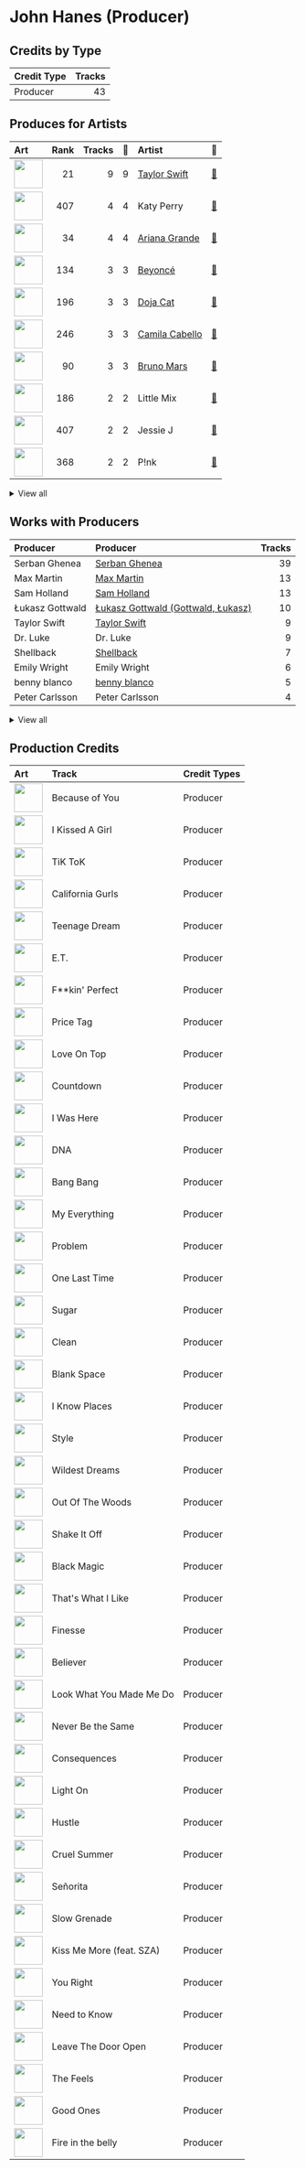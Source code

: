 # John Hanes (Producer)

## Credits by Type

| Credit Type | Tracks |
|:---|---:|
| Producer | 43 |

## Produces for Artists

| Art | Rank | Tracks | 💚 | Artist | 🔗 |
|:---|---:|---:|---:|:---|:---|
| <img src="https://i.scdn.co/image/ab6761610000e5ebe672b5f553298dcdccb0e676" alt="" width="50" /> | 21 | 9 | 9 | [Taylor Swift](../../artists/taylor_swift/overview.md) | [🔗](https://open.spotify.com/artist/06HL4z0CvFAxyc27GXpf02) |
| <img src="https://i.scdn.co/image/ab6761610000e5ebc16e9a79a6262f2c72232942" alt="" width="50" /> | 407 | 4 | 4 | Katy Perry | [🔗](https://open.spotify.com/artist/6jJ0s89eD6GaHleKKya26X) |
| <img src="https://i.scdn.co/image/ab6761610000e5eb40b5c07ab77b6b1a9075fdc0" alt="" width="50" /> | 34 | 4 | 4 | [Ariana Grande](../../artists/ariana_grande/overview.md) | [🔗](https://open.spotify.com/artist/66CXWjxzNUsdJxJ2JdwvnR) |
| <img src="https://i.scdn.co/image/ab6761610000e5eb247f44069c0bd1781df2f785" alt="" width="50" /> | 134 | 3 | 3 | [Beyoncé](../../artists/beyoncé/overview.md) | [🔗](https://open.spotify.com/artist/6vWDO969PvNqNYHIOW5v0m) |
| <img src="https://i.scdn.co/image/ab6761610000e5ebe94f88ff74ae4ddcab961f97" alt="" width="50" /> | 196 | 3 | 3 | [Doja Cat](../../artists/doja_cat/overview.md) | [🔗](https://open.spotify.com/artist/5cj0lLjcoR7YOSnhnX0Po5) |
| <img src="https://i.scdn.co/image/ab6761610000e5eb7ffadf2671159fbfdc5c87f4" alt="" width="50" /> | 246 | 3 | 3 | [Camila Cabello](../../artists/camila_cabello/overview.md) | [🔗](https://open.spotify.com/artist/4nDoRrQiYLoBzwC5BhVJzF) |
| <img src="https://i.scdn.co/image/ab6761610000e5ebc36dd9eb55fb0db4911f25dd" alt="" width="50" /> | 90 | 3 | 3 | [Bruno Mars](../../artists/bruno_mars/overview.md) | [🔗](https://open.spotify.com/artist/0du5cEVh5yTK9QJze8zA0C) |
| <img src="https://i.scdn.co/image/ab6761610000e5eb08cd53940cbf5813ee5fe565" alt="" width="50" /> | 186 | 2 | 2 | Little Mix | [🔗](https://open.spotify.com/artist/3e7awlrlDSwF3iM0WBjGMp) |
| <img src="https://i.scdn.co/image/ab6761610000e5eb91f0dd753c09e051675a1ca6" alt="" width="50" /> | 407 | 2 | 2 | Jessie J | [🔗](https://open.spotify.com/artist/2gsggkzM5R49q6jpPvazou) |
| <img src="https://i.scdn.co/image/ab6761610000e5eb7bbad89a61061304ec842588" alt="" width="50" /> | 368 | 2 | 2 | P!nk | [🔗](https://open.spotify.com/artist/1KCSPY1glIKqW2TotWuXOR) |


<details>
<summary>View all</summary>

| Art | Rank | Tracks | 💚 | Artist | 🔗 |
|:---|---:|---:|---:|:---|:---|
| <img src="https://i.scdn.co/image/ab6761610000e5eb0895066d172e1f51f520bc65" alt="" width="50" /> | 197 | 1 | 1 | SZA | [🔗](https://open.spotify.com/artist/7tYKF4w9nC0nq9CsPZTHyP) |
| <img src="https://i.scdn.co/image/ab6761610000e5eb93e1fe183be0aebda170283a" alt="" width="50" /> | 298 | 1 | 1 | Shawn Mendes | [🔗](https://open.spotify.com/artist/7n2wHs1TKAczGzO7Dd2rGr) |
| <img src="https://i.scdn.co/image/ab6761610000e5eb0c6952f39ba680489149a54c" alt="" width="50" /> | 9 | 1 | 1 | [TWICE](../../artists/twice/overview.md) | [🔗](https://open.spotify.com/artist/7n2Ycct7Beij7Dj7meI4X0) |
| <img src="https://i.scdn.co/image/ab6761610000e5eb9a398209a4ef3360dce2dec4" alt="" width="50" /> | 407 | 1 | 1 | Snoop Dogg | [🔗](https://open.spotify.com/artist/7hJcb9fa4alzcOq3EaNPoG) |
| <img src="https://i.scdn.co/image/ab6772690000c46ca3ebb27ba9a55044f32af6e1" alt="" width="50" /> | 407 | 1 | 1 | Silk Sonic | [🔗](https://open.spotify.com/artist/6PvvGcCY2XtUcSRld1Wilr) |
| <img src="https://i.scdn.co/image/ab6761610000e5eb2ac07249400857d8b16dc17a" alt="" width="50" /> | 407 | 1 | 1 | Kesha | [🔗](https://open.spotify.com/artist/6LqNN22kT3074XbTVUrhzX) |
| <img src="https://i.scdn.co/image/ab6761610000e5eb698a6abf2897a8fc8283cc0c" alt="" width="50" /> | 188 | 1 | 1 | Iggy Azalea | [🔗](https://open.spotify.com/artist/5yG7ZAZafVaAlMTeBybKAL) |
| <img src="https://i.scdn.co/image/ab6761610000e5eba0f6617187248f1488822905" alt="" width="50" /> | 407 | 1 | 1 | B.o.B | [🔗](https://open.spotify.com/artist/5ndkK3dpZLKtBklKjxNQwT) |
| <img src="https://i.scdn.co/image/ab6761610000e5ebb173d69f77530d77a991984f" alt="" width="50" /> | 407 | 1 | 1 | Lauv | [🔗](https://open.spotify.com/artist/5JZ7CnR6gTvEMKX4g70Amv) |
| <img src="https://i.scdn.co/image/ab6761610000e5ebab47d8dae2b24f5afe7f9d38" alt="" width="50" /> | 366 | 1 | 1 | Imagine Dragons | [🔗](https://open.spotify.com/artist/53XhwfbYqKCa1cC15pYq2q) |
| <img src="https://i.scdn.co/image/ab6761610000e5eb73f96bdf146d008680149954" alt="" width="50" /> | 15 | 1 | 1 | [LE SSERAFIM](../../artists/le_sserafim/overview.md) | [🔗](https://open.spotify.com/artist/4SpbR6yFEvexJuaBpgAU5p) |
| <img src="https://i.scdn.co/image/ab6761610000e5eb621d7cddc0d2fa4d94ed1c1e" alt="" width="50" /> | 407 | 1 | 1 | Maggie Rogers | [🔗](https://open.spotify.com/artist/4NZvixzsSefsNiIqXn0NDe) |
| <img src="https://i.scdn.co/image/ab6761610000e5eb96287bd47570ff13f0c01496" alt="" width="50" /> | 407 | 1 | 1 | Anderson .Paak | [🔗](https://open.spotify.com/artist/3jK9MiCrA42lLAdMGUZpwa) |
| <img src="https://i.scdn.co/image/ab6761610000e5eb305a7cc6760b53a67aaae19d" alt="" width="50" /> | 407 | 1 | 1 | Kelly Clarkson | [🔗](https://open.spotify.com/artist/3BmGtnKgCSGYIUhmivXKWX) |
| <img src="https://i.scdn.co/image/ab6761610000e5eb936885667ef44c306483c838" alt="" width="50" /> | 407 | 1 | 1 | Charli xcx | [🔗](https://open.spotify.com/artist/25uiPmTg16RbhZWAqwLBy5) |
| <img src="https://i.scdn.co/image/ab6761610000e5eb214f3cf1cbe7139c1e26ffbb" alt="" width="50" /> | 330 | 1 | 1 | The Weeknd | [🔗](https://open.spotify.com/artist/1Xyo4u8uXC1ZmMpatF05PJ) |
| <img src="https://i.scdn.co/image/ab6761610000e5eb07a50f0a9a8f11e5a1102cbd" alt="" width="50" /> | 407 | 1 | 1 | Nicki Minaj | [🔗](https://open.spotify.com/artist/0hCNtLu0JehylgoiP8L4Gh) |
| <img src="https://i.scdn.co/image/ab6761610000e5ebc3cd7dc428871e8985d62b9a" alt="" width="50" /> | 407 | 1 | 1 | Ellie Goulding | [🔗](https://open.spotify.com/artist/0X2BH1fck6amBIoJhDVmmJ) |
| <img src="https://i.scdn.co/image/ab6761610000e5ebf8349dfb619a7f842242de77" alt="" width="50" /> | 104 | 1 | 1 | [Maroon 5](../../artists/maroon_5/overview.md) | [🔗](https://open.spotify.com/artist/04gDigrS5kc9YWfZHwBETP) |

</details>


## Works with Producers

| Producer | Producer | Tracks |
|:---|:---|---:|
| Serban Ghenea | [Serban Ghenea](../serban_ghenea/overview.md) | 39 |
| Max Martin | [Max Martin](../max_martin/overview.md) | 13 |
| Sam Holland | [Sam Holland](../sam_holland/overview.md) | 13 |
| Łukasz Gottwald | [Łukasz Gottwald (Gottwald, Łukasz)](../łukasz_gottwald_(gottwald,_łukasz)/overview.md) | 10 |
| Taylor Swift | [Taylor Swift](../taylor_swift/overview.md) | 9 |
| Dr. Luke | Dr. Luke | 9 |
| Shellback | [Shellback](../shellback/overview.md) | 7 |
| Emily Wright | Emily Wright | 6 |
| benny blanco | [benny blanco](../benny_blanco/overview.md) | 5 |
| Peter Carlsson | Peter Carlsson | 4 |


<details>
<summary>View all</summary>

| Producer | Producer | Tracks |
|:---|:---|---:|
| Katy Perry | Katy Perry | 4 |
| Michael Ilbert | Michael Ilbert | 4 |
| Doja Cat | Doja Cat | 3 |
| Jack Antonoff | [Jack Antonoff](../jack_antonoff/overview.md) | 3 |
| Savan Kotecha | [Savan Kotecha](../savan_kotecha/overview.md) | 3 |
| Beyoncé | [Beyoncé (Beyoncé)](../beyoncé_(beyoncé)/overview.md) | 3 |
| Charles Moniz | Charles Moniz | 3 |
| Camila Cabello | Camila Cabello | 3 |
| Bruno Mars | [Bruno Mars](../bruno_mars/overview.md) | 3 |
| Laura Sisk | [Laura Sisk](../laura_sisk/overview.md) | 3 |
| ILYA | [ILYA](../ilya/overview.md) | 3 |
| Philip Lawrence | Philip Lawrence | 2 |
| Ray Romulus | Ray Romulus | 2 |
| Dan Reynolds | Dan Reynolds | 2 |
| Kuk Harrell | Kuk Harrell | 2 |
| Shea Taylor | Shea Taylor | 2 |
| Ray McCullough | Ray McCullough | 2 |
| Noonie Bao | Noonie Bao | 2 |
| Bart Schoudel | Bart Schoudel | 2 |
| The-Dream | The-Dream | 2 |
| Ammo | Ammo | 2 |
| James Fauntleroy | James Fauntleroy | 2 |
| Jeremy Reeves | Jeremy Reeves | 2 |
| Robin Fredriksson | Robin Fredriksson | 2 |
| DJ Swivel | DJ Swivel | 2 |
| The Stereotypes | The Stereotypes | 2 |
| Shampoo Press & Curl | Shampoo Press & Curl | 2 |
| Brody Brown | Brody Brown | 2 |
| Jonathan Yip | Jonathan Yip | 2 |
| Bonnie McKee | Bonnie McKee | 2 |
| Charli XCX | Charli XCX | 2 |
| Ariana Grande | [Ariana Grande](../ariana_grande/overview.md) | 2 |
| P!nk | P!nk | 2 |
| Ryan Tedder | [Ryan Tedder](../ryan_tedder/overview.md) | 2 |
| Mattias Larsson | Mattias Larsson | 2 |
| Rogét Chahayed | Rogét Chahayed (Chahayed, Rogét) | 1 |
| SCORE | [SCORE](../score/overview.md) | 1 |
| Cathy Dennis | Cathy Dennis | 1 |
| Doug McKean | Doug McKean | 1 |
| Screwface | Screwface | 1 |
| 김준혁 | 김준혁 (Kim Joonhyuk) | 1 |
| Rami | Rami | 1 |
| Mattman & Robin | Mattman & Robin | 1 |
| 이우민 | 이우민 (Yiwoomin) | 1 |
| Shawn Mendes | Shawn Mendes | 1 |
| Joe Visciano | Joe Visciano | 1 |
| Jesy Nelson | Jesy Nelson | 1 |
| Michael Bivins | Michael Bivins | 1 |
| Julian Burg | Julian Burg | 1 |
| Jason Elliott | Jason Elliott | 1 |
| Edvard Førre Erfjord | Edvard Førre Erfjord (Erfjord, Edvard Førre) | 1 |
| Oscar Görres | Oscar Görres (Görres, Oscar) | 1 |
| Smith Carlson | Smith Carlson | 1 |
| Frank Dukes | Frank Dukes | 1 |
| TBHits | TBHits | 1 |
| Noah Passovoy | Noah Passovoy | 1 |
| Sasha Yatchenko | Sasha Yatchenko | 1 |
| Daniel Aslet | Daniel Aslet | 1 |
| Adam Levine | Adam Levine | 1 |
| Fred Falke | Fred Falke | 1 |
| Jarami | Jarami | 1 |
| Jacob Olofsson | Jacob Olofsson | 1 |
| Lionel Crasta | Lionel Crasta | 1 |
| Kesha | Kesha | 1 |
| Boy Matthews | Boy Matthews | 1 |
| Henrik Barman Michelsen | Henrik Barman Michelsen | 1 |
| Jade Thirlwall | Jade Thirlwall | 1 |
| Amy Wadge | Amy Wadge | 1 |
| Fred Fairbrass | Fred Fairbrass | 1 |
| Jacob Kasher | Jacob Kasher | 1 |
| TMS | TMS | 1 |
| Kelly Clarkson | Kelly Clarkson | 1 |
| Henrik Janson | Henrik Janson | 1 |
| Ben Collier | Ben Collier | 1 |
| Thomas Warren | Thomas Warren | 1 |
| Kyler Niko | Kyler Niko | 1 |
| Sergio Chavez | Sergio Chavez | 1 |
| Aniela Gottwald | Aniela Gottwald | 1 |
| Nermin Harambašić | Nermin Harambašić (Harambašić, Nermin) | 1 |
| Maggie Rogers | Maggie Rogers | 1 |
| Cainon Lamb | Cainon Lamb | 1 |
| Giorgio Tuinfort | Giorgio Tuinfort | 1 |
| Jessie J | Jessie J | 1 |
| Carl Falk | Carl Falk | 1 |
| Greg Kurstin | [Greg Kurstin](../greg_kurstin/overview.md) | 1 |
| Terry Shaddick | Terry Shaddick | 1 |
| KAMILLE | KAMILLE | 1 |
| Anne Judith Wik | Anne Judith Wik | 1 |
| Brent Kutzle | Brent Kutzle | 1 |
| 13 | 13 | 1 |
| Oscar Holter | Oscar Holter | 1 |
| The Weeknd | The Weeknd | 1 |
| Gabe Burch | Gabe Burch | 1 |
| David Campbell | David Campbell | 1 |
| Ben McKee | Ben McKee | 1 |
| Justin Reinstein | Justin Reinstein | 1 |
| Lauv | Lauv | 1 |
| Tim Roberts | Tim Roberts | 1 |
| Emily Weisband | Emily Weisband | 1 |
| Tayla Parx | Tayla Parx | 1 |
| Andrew Watt | Andrew Watt | 1 |
| Rian Lewis | Rian Lewis | 1 |
| Carter Lang | Carter Lang | 1 |
| SZA | SZA | 1 |
| Victoria Monét | Victoria Monét (Victoria Monét) | 1 |
| Larry Gold | Larry Gold | 1 |
| Alex Pasco | Alex Pasco | 1 |
| tizhimself | tizhimself | 1 |
| David Guetta | David Guetta | 1 |
| Zubin Thakkar | Zubin Thakkar | 1 |
| Imogen Heap | [Imogen Heap](../imogen_heap/overview.md) | 1 |
| Joe Kearns | Joe Kearns | 1 |
| Ellie Goulding | Ellie Goulding | 1 |
| Paul LaMalfa | Paul LaMalfa | 1 |
| Justin Tranter | Justin Tranter | 1 |
| Anna Timgren | Anna Timgren | 1 |
| Claude Kelly | Claude Kelly | 1 |
| Iggy Azalea | Iggy Azalea | 1 |
| Clint Gibbs | Clint Gibbs | 1 |
| Robert Manzoli | Robert Manzoli | 1 |
| Ed Drewett | Ed Drewett | 1 |
| Thomas Barnes | Thomas Barnes | 1 |
| Jack Patterson | Jack Patterson | 1 |
| Mattias Bylund | Mattias Bylund | 1 |
| Ali Tamposi | Ali Tamposi | 1 |
| 황민희 | 황민희 (Hwang, Min-hee) | 1 |
| Steve Kipner | Steve Kipner | 1 |
| Daniel Platzman | Daniel Platzman | 1 |
| Leland | Leland | 1 |
| Maroon 5 | Maroon 5 | 1 |
| Ester Dean | Ester Dean | 1 |
| Iain James | Iain James | 1 |
| Ben Moody | Ben Moody | 1 |
| Ben Kohn | Ben Kohn | 1 |
| Cirkut | [Cirkut](../cirkut/overview.md) | 1 |
| Ali Payami | Ali Payami | 1 |
| Nicki Minaj | Nicki Minaj | 1 |
| 엄세희 | [엄세희 (Um, Se-Hee)](../엄세희_(um,_se-hee)/overview.md) | 1 |
| Jonathan Sher | Jonathan Sher | 1 |
| Matt Radosevich | Matt Radosevich | 1 |
| Maegan Cottone | Maegan Cottone | 1 |
| Julie Frost | Julie Frost | 1 |
| Rickard Göransson | Rickard Göransson (Göransson, Rickard) | 1 |
| Calvin Broadus | Calvin Broadus | 1 |
| Nick Banns | Nick Banns | 1 |
| Peter Kelleher | Peter Kelleher | 1 |
| Kid Harpoon | [Kid Harpoon](../kid_harpoon/overview.md) | 1 |
| Leigh-Anne | Leigh-Anne | 1 |
| David Hodges | David Hodges | 1 |
| Supreme Boi | [Supreme Boi](../supreme_boi/overview.md) | 1 |
| Paulina Cerrilla | Paulina Cerrilla | 1 |
| Cody Cichowski | Cody Cichowski | 1 |
| Nicolle Galyon | Nicolle Galyon | 1 |
| Richard Fairbrass | Richard Fairbrass | 1 |
| Mike Caffrey | Mike Caffrey | 1 |
| Eric Weaver | Eric Weaver | 1 |
| Perrie Edwards | Perrie Edwards | 1 |
| Wayne Sermon | Wayne Sermon | 1 |
| Cashmere Cat | Cashmere Cat | 1 |
| Sophia Pae | Sophia Pae | 1 |
| Gregg Rominiecki | Gregg Rominiecki | 1 |
| B.o.B | B.o.B | 1 |
| Tony Maserati | [Tony Maserati](../tony_maserati/overview.md) | 1 |
| Noel Zancanella | Noel Zancanella | 1 |
| 이상엽 | 이상엽 (Lee, Sang-yeob) | 1 |
| Jorgen Odegard | Jorgen Odegard | 1 |
| 김병석 | [김병석 (Kim, Byung-seok)](../김병석_(kim,_byung-seok)/overview.md) | 1 |
| St. Vincent | St. Vincent | 1 |
| Rami Dawod | Rami Dawod | 1 |
| Yeti Beats | Yeti Beats | 1 |
| Chris Brown | Chris Brown | 1 |
| D'Mile | D'Mile | 1 |
| Mike Posner | Mike Posner | 1 |
| Wanya Morris | Wanya Morris | 1 |
| Caroline Ailin | Caroline Ailin | 1 |
| 방시혁 | [방시혁 (Bang, Si-Hyuk)](../방시혁_(bang,_si-hyuk)/overview.md) | 1 |
| Nathaniel Alford | Nathaniel Alford | 1 |
| Chris "Tek" O'Ryan | Chris "Tek" O'Ryan | 1 |
| Ulf Janson | Ulf Janson | 1 |
| Diane Warren | Diane Warren | 1 |
| Tina Kennedy | Tina Kennedy | 1 |
| Brandon Paak Anderson | Brandon Paak Anderson | 1 |
| Electric | Electric | 1 |
| Nathan Morris | Nathan Morris | 1 |

</details>


## Production Credits

| Art | Track | Credit Types |
|:---|:---|:---|
| <img src="https://i.scdn.co/image/ab67616d0000b27303dadde4d9d305c1c3e0d91c" alt="" width="50" /> | Because of You | Producer |
| <img src="https://i.scdn.co/image/ab67616d0000b273b53a4da797ba5472d3330b69" alt="" width="50" /> | I Kissed A Girl | Producer |
| <img src="https://i.scdn.co/image/ab67616d0000b2737a6339d6ddfd579f77559b3c" alt="" width="50" /> | TiK ToK | Producer |
| <img src="https://i.scdn.co/image/ab67616d0000b273d5f3739fca04299590fffe59" alt="" width="50" /> | California Gurls | Producer |
| <img src="https://i.scdn.co/image/ab67616d0000b273d5f3739fca04299590fffe59" alt="" width="50" /> | Teenage Dream | Producer |
| <img src="https://i.scdn.co/image/ab67616d0000b273d5f3739fca04299590fffe59" alt="" width="50" /> | E.T. | Producer |
| <img src="https://i.scdn.co/image/ab67616d0000b2730eb56329734f9400c1639359" alt="" width="50" /> | F**kin' Perfect | Producer |
| <img src="https://i.scdn.co/image/ab67616d0000b2739900b995cd1a81c35c574ab0" alt="" width="50" /> | Price Tag | Producer |
| <img src="https://i.scdn.co/image/ab67616d0000b273ff5429125128b43572dbdccd" alt="" width="50" /> | Love On Top | Producer |
| <img src="https://i.scdn.co/image/ab67616d0000b273ff5429125128b43572dbdccd" alt="" width="50" /> | Countdown | Producer |
| <img src="https://i.scdn.co/image/ab67616d0000b273ff5429125128b43572dbdccd" alt="" width="50" /> | I Was Here | Producer |
| <img src="https://i.scdn.co/image/ab67616d0000b2735bec8b1a6a96e731dbd6f94f" alt="" width="50" /> | DNA | Producer |
| <img src="https://i.scdn.co/image/ab67616d0000b273deec12a28d1e336c5052e9aa" alt="" width="50" /> | Bang Bang | Producer |
| <img src="https://i.scdn.co/image/ab67616d0000b273deec12a28d1e336c5052e9aa" alt="" width="50" /> | My Everything | Producer |
| <img src="https://i.scdn.co/image/ab67616d0000b273deec12a28d1e336c5052e9aa" alt="" width="50" /> | Problem | Producer |
| <img src="https://i.scdn.co/image/ab67616d0000b273deec12a28d1e336c5052e9aa" alt="" width="50" /> | One Last Time | Producer |
| <img src="https://i.scdn.co/image/ab67616d0000b273442b53773d50e1b5369bb16c" alt="" width="50" /> | Sugar | Producer |
| <img src="https://i.scdn.co/image/ab67616d0000b2739abdf14e6058bd3903686148" alt="" width="50" /> | Clean | Producer |
| <img src="https://i.scdn.co/image/ab67616d0000b2739abdf14e6058bd3903686148" alt="" width="50" /> | Blank Space | Producer |
| <img src="https://i.scdn.co/image/ab67616d0000b2739abdf14e6058bd3903686148" alt="" width="50" /> | I Know Places | Producer |
| <img src="https://i.scdn.co/image/ab67616d0000b2739abdf14e6058bd3903686148" alt="" width="50" /> | Style | Producer |
| <img src="https://i.scdn.co/image/ab67616d0000b2739abdf14e6058bd3903686148" alt="" width="50" /> | Wildest Dreams | Producer |
| <img src="https://i.scdn.co/image/ab67616d0000b2739abdf14e6058bd3903686148" alt="" width="50" /> | Out Of The Woods | Producer |
| <img src="https://i.scdn.co/image/ab67616d0000b2739abdf14e6058bd3903686148" alt="" width="50" /> | Shake It Off | Producer |
| <img src="https://i.scdn.co/image/ab67616d0000b273995994477ea1ae8097978bf8" alt="" width="50" /> | Black Magic | Producer |
| <img src="https://i.scdn.co/image/ab67616d0000b273232711f7d66a1e19e89e28c5" alt="" width="50" /> | That's What I Like | Producer |
| <img src="https://i.scdn.co/image/ab67616d0000b273232711f7d66a1e19e89e28c5" alt="" width="50" /> | Finesse | Producer |
| <img src="https://i.scdn.co/image/ab67616d0000b2735675e83f707f1d7271e5cf8a" alt="" width="50" /> | Believer | Producer |
| <img src="https://i.scdn.co/image/ab67616d0000b273da5d5aeeabacacc1263c0f4b" alt="" width="50" /> | Look What You Made Me Do | Producer |
| <img src="https://i.scdn.co/image/ab67616d0000b2736eb0b9e73adcf04e4ed3eca4" alt="" width="50" /> | Never Be the Same | Producer |
| <img src="https://i.scdn.co/image/ab67616d0000b2736eb0b9e73adcf04e4ed3eca4" alt="" width="50" /> | Consequences | Producer |
| <img src="https://i.scdn.co/image/ab67616d0000b273d658a02ba8931985bdc4e0da" alt="" width="50" /> | Light On | Producer |
| <img src="https://i.scdn.co/image/ab67616d0000b273786cb106c8bb0c15c86a93a0" alt="" width="50" /> | Hustle | Producer |
| <img src="https://i.scdn.co/image/ab67616d0000b273e787cffec20aa2a396a61647" alt="" width="50" /> | Cruel Summer | Producer |
| <img src="https://i.scdn.co/image/ab67616d0000b2735f53c0dbe5190a0af0fa28f3" alt="" width="50" /> | Señorita | Producer |
| <img src="https://i.scdn.co/image/ab67616d0000b2734fb1446223808a37ba8914b5" alt="" width="50" /> | Slow Grenade | Producer |
| <img src="https://i.scdn.co/image/ab67616d0000b2736c031afd210aed3084f80956" alt="" width="50" /> | Kiss Me More (feat. SZA) | Producer |
| <img src="https://i.scdn.co/image/ab67616d0000b273be841ba4bc24340152e3a79a" alt="" width="50" /> | You Right | Producer |
| <img src="https://i.scdn.co/image/ab67616d0000b273be841ba4bc24340152e3a79a" alt="" width="50" /> | Need to Know | Producer |
| <img src="https://i.scdn.co/image/ab67616d0000b273fcf75ead8a32ac0020d2ce86" alt="" width="50" /> | Leave The Door Open | Producer |
| <img src="https://i.scdn.co/image/ab67616d0000b273d1961ecb307c9e05ec8f7e82" alt="" width="50" /> | The Feels | Producer |
| <img src="https://i.scdn.co/image/ab67616d0000b273086ca574430eaa107d3e855f" alt="" width="50" /> | Good Ones | Producer |
| <img src="https://i.scdn.co/image/ab67616d0000b273d71fd77b89d08bc1bda219c7" alt="" width="50" /> | Fire in the belly | Producer |